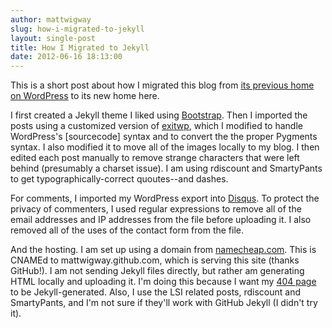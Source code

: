```yaml
---
author: mattwigway
slug: how-i-migrated-to-jekyll
layout: single-post
title: How I Migrated to Jekyll
date: 2012-06-16 18:13:00
---
```


This is a short post about how I migrated this blog from [its previous home on WordPress](http://indicatrix.wordpress.com) to its new home here.

I first created a Jekyll theme I liked using [Bootstrap](http://twitter.github.com/bootstrap). Then I imported the posts using a customized version of [exitwp](https://github.com/thomasf/exitwp), which I modified to handle WordPress's \[sourcecode\] syntax and to convert the the proper Pygments syntax. I also modified it to move all of the images locally to my blog. I then edited each post manually to remove strange characters that were left behind (presumably a charset issue). I am using rdiscount and SmartyPants to get typographically-correct quoutes--and dashes.

For comments, I imported my WordPress export into [Disqus](http://disqus.com). To protect the privacy of commenters, I used regular expressions to remove all of the email addresses and IP addresses from the file before uploading it. I also removed all of the uses of the contact form from the file.

And the hosting. I am set up using a domain from [namecheap.com](http://namecheap.com). This is CNAMEd to mattwigway.github.com, which is serving this site (thanks GitHub!). I am not sending Jekyll files directly, but rather am generating HTML locally and uploading it. I'm doing this because I want my [404 page](/thispagewillneverexist) to be Jekyll-generated. Also, I use the LSI related posts, rdiscount and SmartyPants, and I'm not sure if they'll work with GitHub Jekyll (I didn't try it).
